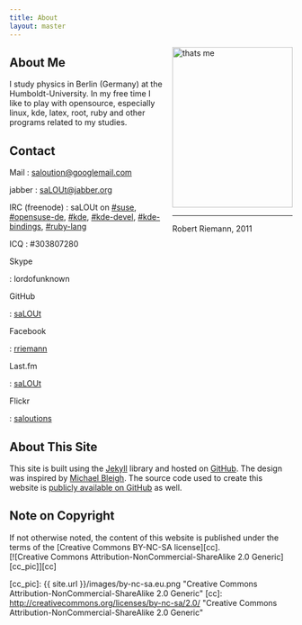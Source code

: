 ```yaml
---
title: About
layout: master
---
```

<div style="float:right; margin-left: 1em;">
  <img width="214px" height="285px" alt="thats me" src="http://salout.github.com/images/me.jpg"><br />
  <hr />
  Robert Riemann, 2011
</div>

## About Me

I study physics in Berlin (Germany) at the Humboldt-University.
In my free time I like to play with opensource, especially
linux, kde, latex, root, ruby and other programs related to my studies.

## Contact

Mail
: <saloution@googlemail.com>

jabber
: saLOUt@jabber.org

IRC (freenode)
: saLOUt on [#suse](irc://irc.opensuse.org/suse),
  [#opensuse-de](irc://irc.opensuse.org/opensuse-de),
  [#kde](irc://irc.opensuse.org/kde),
  [#kde-devel](irc://irc.opensuse.org/kde-devel),
  [#kde-bindings](irc://irc.opensuse.org/kde-bindings),
  [#ruby-lang](irc://irc.opensuse.org/ruby-lang)

ICQ
: \#303807280

Skype

: lordofunknown

GitHub

: [saLOUt](http://github.com/saLOUt/)

Facebook

: [rriemann](http://www.facebook.com/rriemann)

Last.fm

: [saLOUt](http://www.lastfm.de/user/saLOUt)

Flickr

: [saloutions](http://www.flickr.com/photos/27621704@N07/)

## About This Site

This site is built using the [Jekyll](http://github.com/mojombo/jekyll) library and hosted on [GitHub](http://github.com/). The design was inspired by [Michael Bleigh](http://github.com/mbleigh/mbleigh.github.com). The source code used to create this website is [publicly available on GitHub](http://github.com/saLOUt/saLOUt.github.com) as well.

## Note on Copyright

If not otherwise noted, the content of this website is published under the terms of the
[Creative Commons BY-NC-SA license][cc].   
[![Creative Commons Attribution-NonCommercial-ShareAlike 2.0 Generic][cc_pic]][cc]

[cc_pic]: {{ site.url }}/images/by-nc-sa.eu.png "Creative Commons Attribution-NonCommercial-ShareAlike 2.0 Generic"
[cc]: http://creativecommons.org/licenses/by-nc-sa/2.0/ "Creative Commons Attribution-NonCommercial-ShareAlike 2.0 Generic"
